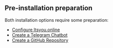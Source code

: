 ## Pre-installation preparation

Both installation options require some preparation:

- [Configure Itsyou.online](Itsyou.online/Itsyou-online.md)
- [Create a Telegram Chatbot](Telegram/Telegram.md)
- [Create a GitHub Repository](GitHub/GitHub.md)